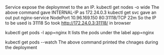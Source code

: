 Service expose the deploymnet to the an IP.
kubectl get nodes -o wide
The above command gave INTERNAL-IP as  172.24.0.3
kubectl get svc
gave an out put
nginx-service   NodePort    10.96.169.150   <none>        80:31118/TCP   22m
So the IP to be used is
31118
So took http://172.24.0.3:31118/ in browser

kubectl get pods -l app=nginx
It lists the pods under the label app=nginx

kubectl get pods --watch
The above command printed the chnages during the deployment

